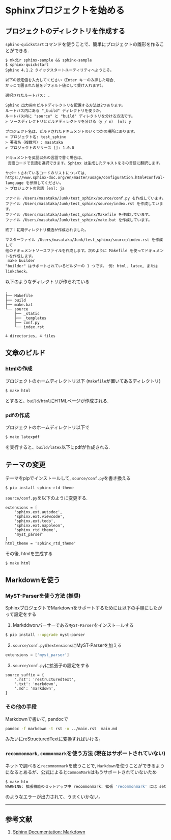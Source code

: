 # Sphinxプロジェクトを始める


## プロジェクトのディレクトリを作成する
`sphinx-quickstart`コマンドを使うことで、簡単にプロジェクトの雛形を作ることができる.

```
$ mkdir sphinx-sample && sphinx-sample
$ sphinx-quickstart
Sphinx 4.1.2 クイックスタートユーティリティへようこそ。

以下の設定値を入力してください（Enter キーのみ押した場合、
かっこで囲まれた値をデフォルト値として受け入れます）。

選択されたルートパス: .

Sphinx 出力用のビルドディレクトリを配置する方法は2つあります。
ルートパス内にある "_build" ディレクトリを使うか、
ルートパス内に "source" と "build" ディレクトリを分ける方法です。
> ソースディレクトリとビルドディレクトリを分ける（y / n） [n]: y

プロジェクト名は、ビルドされたドキュメントのいくつかの場所にあります。
> プロジェクト名: test_sphinx
> 著者名（複数可）: masataka
> プロジェクトのリリース []: 1.0.0

ドキュメントを英語以外の言語で書く場合は、
 言語コードで言語を選択できます。Sphinx は生成したテキストをその言語に翻訳します。

サポートされているコードのリストについては、
https://www.sphinx-doc.org/en/master/usage/configuration.html#confval-language を参照してください。
> プロジェクトの言語 [en]: ja

ファイル /Users/masataka/Junk/test_sphinx/source/conf.py を作成しています。
ファイル /Users/masataka/Junk/test_sphinx/source/index.rst を作成しています。
ファイル /Users/masataka/Junk/test_sphinx/Makefile を作成しています。
ファイル /Users/masataka/Junk/test_sphinx/make.bat を作成しています。

終了：初期ディレクトリ構造が作成されました。

マスターファイル /Users/masataka/Junk/test_sphinx/source/index.rst を作成して
他のドキュメントソースファイルを作成します。次のように Makefile を使ってドキュメントを作成します。
 make builder
"builder" はサポートされているビルダーの 1 つです。 例: html, latex, または linkcheck。
```

以下のようなディレクトリが作られている
```
.
├── Makefile
├── build
├── make.bat
└── source
    ├── _static
    ├── _templates
    ├── conf.py
    └── index.rst

4 directories, 4 files
```
## 文章のビルド

### htmlの作成

プロジェクトのホームディレクトリ以下 (`Makefile`が置いてあるディレクトリ)
```
$ make html
```
とすると、`build/html`にHTMLページが作成される.

### pdfの作成
プロジェクトのホームディレクトリ以下で
```
$ make latexpdf
```
を実行すると、`build/latex`以下にpdfが作成される.

## テーマの変更
テーマをpipでインストールして, `source/conf.py`を書き換える
```
$ pip install sphinx-rtd-theme
```

`source/conf.py`を以下のように変更する.
```
extensions = [
    'sphinx.ext.autodoc',
    'sphinx.ext.viewcode',
    'sphinx.ext.todo',
    'sphinx.ext.napoleon',
    'sphinx_rtd_theme',
    'myst_parser'
]
html_theme = 'sphinx_rtd_theme'
```

その後, htmlを生成する
```
$ make html
```

## Markdownを使う

### MyST-Parserを使う方法 (推奨)
SphinxプロジェクトでMarkdownをサポートするためには以下の手順にしたがって設定をする
1. Markddwonパーサーである`MyST-Parser`をインストールする
```sh
$ pip install --upgrade myst-parser
```

2. `source/conf.py`の`extensions`にMyST-Parserを加える
```python
extensions = ['myst_parser']
```

3. `source/conf.py`に拡張子の設定をする
```
source_suffix = {
    '.rst': 'restructuredtext',
    '.txt': 'markdown',
    '.md': 'markdown',
}
```

### その他の手段
Markdownで書いて, pandocで
```sh
pandoc -f markdown -t rst -o ../main.rst  main.md
```
みたいにreStructuredTextに変換すればいける。


### `recommonmark`, `commonmark`を使う方法 (現在はサポートされていない)
ネットで調べると`recommonmark`を使うことで, `Markdown`を使うことができるようになるとあるが、公式によると`CommonMark`はもうサポートされていないため

```sh
$ make htm
WARNING: 拡張機能のセットアップ中 recommonmark: 拡張 'recommonmark' には setup() 関数がありません。これは本当にSphinx拡張ですか？
```
のようなエラーが出力されて、うまくいかない。

---
## 参考文献
1. [Sphinx Documentation: Markdown](https://www.sphinx-doc.org/ja/master/usage/markdown.html)